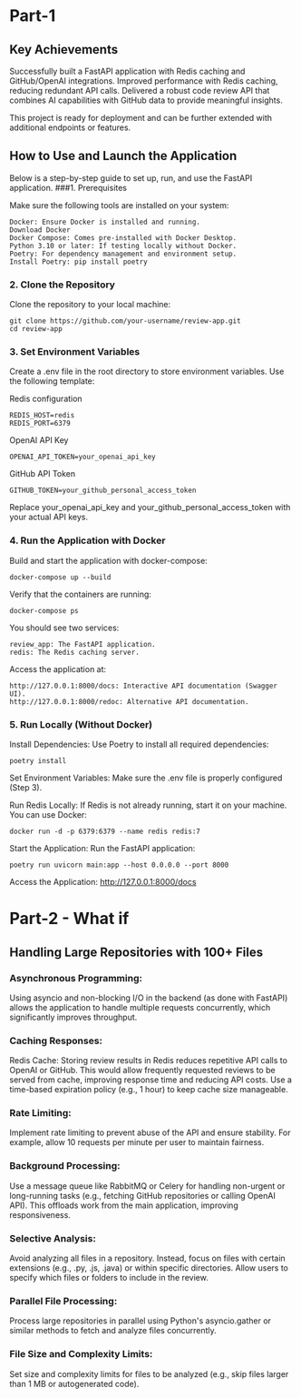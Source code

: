 ﻿# Part-1 
## Key Achievements

  Successfully built a FastAPI application with Redis caching and GitHub/OpenAI integrations.
  Improved performance with Redis caching, reducing redundant API calls.
  Delivered a robust code review API that combines AI capabilities with GitHub data to provide meaningful insights.

 This project is ready for deployment and can be further extended with additional endpoints or features.


## How to Use and Launch the Application

Below is a step-by-step guide to set up, run, and use the FastAPI application.
###1. Prerequisites

Make sure the following tools are installed on your system:

    Docker: Ensure Docker is installed and running.
    Download Docker
    Docker Compose: Comes pre-installed with Docker Desktop.
    Python 3.10 or later: If testing locally without Docker.
    Poetry: For dependency management and environment setup.
    Install Poetry: pip install poetry

### 2. Clone the Repository

Clone the repository to your local machine:

    git clone https://github.com/your-username/review-app.git
    cd review-app

### 3. Set Environment Variables

Create a .env file in the root directory to store environment variables. Use the following template:

Redis configuration

    REDIS_HOST=redis
    REDIS_PORT=6379
    
OpenAI API Key

    OPENAI_API_TOKEN=your_openai_api_key
    
GitHub API Token

    GITHUB_TOKEN=your_github_personal_access_token

Replace your_openai_api_key and your_github_personal_access_token with your actual API keys.
### 4. Run the Application with Docker

Build and start the application with docker-compose:

    docker-compose up --build

Verify that the containers are running:

    docker-compose ps

You should see two services:

    review_app: The FastAPI application.
    redis: The Redis caching server.

Access the application at:

    http://127.0.0.1:8000/docs: Interactive API documentation (Swagger UI).
    http://127.0.0.1:8000/redoc: Alternative API documentation.

### 5. Run Locally (Without Docker)

Install Dependencies: Use Poetry to install all required dependencies:

    poetry install

Set Environment Variables: Make sure the .env file is properly configured (Step 3).

Run Redis Locally: If Redis is not already running, start it on your machine. You can use Docker:

    docker run -d -p 6379:6379 --name redis redis:7

Start the Application: Run the FastAPI application:

    poetry run uvicorn main:app --host 0.0.0.0 --port 8000

Access the Application: http://127.0.0.1:8000/docs
    
# Part-2 - What if

## Handling Large Repositories with 100+ Files


### Asynchronous Programming:

  Using asyncio and non-blocking I/O in the backend (as done with FastAPI) allows the application to handle multiple requests concurrently, which significantly improves throughput.

### Caching Responses:

  Redis Cache: Storing review results in Redis reduces repetitive API calls to OpenAI or GitHub. This would allow frequently requested reviews to be served from cache, improving response time and reducing API costs.
  Use a time-based expiration policy (e.g., 1 hour) to keep cache size manageable.

### Rate Limiting:

  Implement rate limiting to prevent abuse of the API and ensure stability. For example, allow 10 requests per minute per user to maintain fairness.

### Background Processing:

  Use a message queue like RabbitMQ or Celery for handling non-urgent or long-running tasks (e.g., fetching GitHub repositories or calling OpenAI API). This offloads work from the main application, improving responsiveness.

### Selective Analysis:

  Avoid analyzing all files in a repository. Instead, focus on files with certain extensions (e.g., .py, .js, .java) or within specific directories.
  Allow users to specify which files or folders to include in the review.

### Parallel File Processing:

  Process large repositories in parallel using Python's asyncio.gather or similar methods to fetch and analyze files concurrently.

### File Size and Complexity Limits:

  Set size and complexity limits for files to be analyzed (e.g., skip files larger than 1 MB or autogenerated code).
